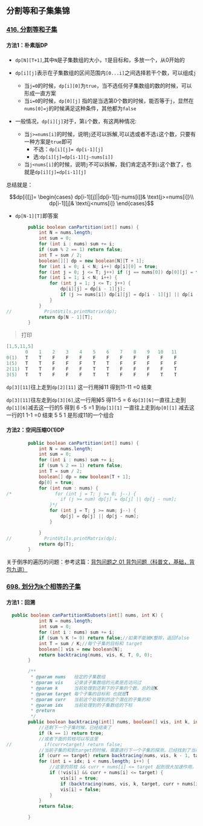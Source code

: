 ## 分割等和子集集锦

### [416. 分割等和子集](https://leetcode-cn.com/problems/partition-equal-subset-sum/)

#### 方法1：朴素版DP

- `dp[N][T+1]`,其中`N`是子集数组的大小，`T`是目标和，多放一个，从0开始的

- `dp[i][j]`表示在子集数组的区间范围内`[0...i]`之间选择若干个数，可以组成`j`
  - 当`j=0`的时候，`dp[i][0]`为`true`，当不选任何子集数组的数的时候，可以形成一直方案
  - 当`i=0`的时候，`dp[0][j]` 指的是当选第0个数的时候，能否等于`j`，显然在`nums[0]=j`的时候满足这种条件，其他都为`false`
- 一般情况，`dp[i][j]`对于，第`i`个数，有这两种情况:
  - 当`j>=nums[i]`的时候，说明`j`还可以拆解,可以选或者不选`i`这个数，只要有一种方案是`true`即可
    - 不选：`dp[i][j]= dp[i-1][j]`
    - 选:`dp[i][j]=dp[i-1][j-nums[i]]`
  - 当`j<nums[i]`的时候，说明`j`不可以拆解，我们肯定选不到`i`这个数了，也就是`dp[i][j]=dp[i-1][j]` 

总结就是：

$$dp[i][j]=
\begin{cases}
dp[i-1][j]||dp[i-1][j-nums[i]]& \text{j>=nums[i]}\\
dp[i-1][j]& \text{j<nums[i]}
\end{cases}$$

- `dp[N-1][T]`即答案

```java
        public boolean canPartition(int[] nums) {
            int N = nums.length;
            int sum = 0;
            for (int i : nums) sum += i;
            if (sum % 2 == 1) return false;
            int T = sum / 2;
            boolean[][] dp = new boolean[N][T + 1];
            for (int i = 0; i < N; i++) dp[i][0] = true;
            for (int j = 0; j <= T; j++) if (j == nums[0]) dp[0][j] = true;
            for (int i = 1; i < N; i++) {
                for (int j = 1; j <= T; j++) {
                    dp[i][j] = dp[i - 1][j];
                    if (j >= nums[i]) dp[i][j] = dp[i - 1][j] || dp[i - 1][j - nums[i]];
                }
            }
//            PrintUtils.printMatrix(dp);
            return dp[N - 1][T];
        }
```

> 打印

```java
[1,5,11,5]
	   0    1    2    3    4    5    6    7    8    9   10   11
0(1)   T    T    F    F    F    F    F    F    F    F    F    F 
1(5)   T    T    F    F    F    T    T    F    F    F    F    F 
2(11)  T    T    F    F    F    T    T    F    F    F    F    T 
3(5)   T    T    F    F    F    T    T    F    F    F    T    T 
```

`dp[3][11]`往上走到`dp[2][11]` 这一行用掉11 得到11-11 =0 结束

`dp[3][11]`往左走到`dp[3][6]`,这一行用掉5 得11-5 = 6 `dp[3][6]`一直往上走到`dp[1][6]`减去这一行的5  得到 6 -5 =1  到`dp[1][1]` 一直往上走到`dp[0][1]`  减去这一行的1 1-1 =0 结束  5 5 1 是形成11的一个组合

#### 方法2：空间压缩O(1)DP

```java
        public boolean canPartition(int[] nums) {
            int N = nums.length;
            int sum = 0;
            for (int i : nums) sum += i;
            if (sum % 2 == 1) return false;
            int T = sum / 2;
            boolean[] dp = new boolean[T + 1];
            dp[0] = true;
            for (int num : nums) {
/*                for (int j = T; j >= 0; j--) {
                    if (j >= num) dp[j] = dp[j] || dp[j - num];
                }*/
                for (int j = T; j >= num; j--) {
                    dp[j] = dp[j] || dp[j - num];
                }

            }
//            PrintUtils.printMatrix(dp);
            return dp[T];
        }
```

关于倒序的遍历的问题：参考这篇：[背包问题之 01 背包问题（科普文，基础，背包九讲）](https://leetcode-cn.com/problems/coin-change/solution/bei-bao-wen-ti-zhi-01bei-bao-wen-ti-ke-pu-wen-ji-c/)

### [698. 划分为k个相等的子集](https://leetcode-cn.com/problems/partition-to-k-equal-sum-subsets/)

#### 方法1：回溯

```java
  public boolean canPartitionKSubsets(int[] nums, int K) {
            int N = nums.length;
            int sum = 0;
            for (int i : nums) sum += i;
            if (sum % K != 0) return false;//如果不能被K整除，返回false
            int T = sum / K;//每个子集的目标和 target
            boolean[] vis = new boolean[N];
            return backtracing(nums, vis, K, T, 0, 0);
        }

        /**
         * @param nums   给定的子集数组
         * @param vis    记录该子集数组的元素是否访问过
         * @param k      当前处理到还剩下的子集的个数，总的是K
         * @param target 每个子集的目标和 也就是T
         * @param curr   当前这个处理到的这个潜在的子集的和
         * @param idx    当前处理到的子集数组的下标
         * @return
         */
        public boolean backtracing(int[] nums, boolean[] vis, int k, int target, int curr, int idx) {
            //还剩下一个子集时候，已经结束了
            if (k == 1) return true;
            //或者下面的剪枝可以写这里
//            if(curr>target) return false;
            //当前子集的和到target的时候，需要进行下一个子集的探测，已经找到了当前子集，所以k-1， 重新开始找子集，curr 和 idx 重新初始化
            if (curr == target) return backtracing(nums, vis, k - 1, target, 0, 0);
            for (int i = idx; i < nums.length; i++) {
                //这里的剪枝 && curr + nums[i] <= target 起到很大加速作用，如果当前的值，加上我们要的这个i进入下一层，已经大于target这个值时，说明溢出了，没必要继续了
                if (!vis[i] && curr + nums[i] <= target) {
                    vis[i] = true;
                    if (backtracing(nums, vis, k, target, curr + nums[i], i + 1)) return true;
                    vis[i] = false;
                }
            }
            return false;

        }
```